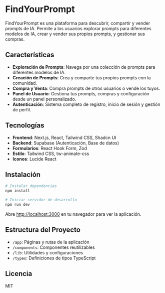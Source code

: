 # FindYourPrompt

FindYourPrompt es una plataforma para descubrir, compartir y vender prompts de IA. Permite a los usuarios explorar prompts para diferentes modelos de IA, crear y vender sus propios prompts, y gestionar sus compras.

## Características

- **Exploración de Prompts**: Navega por una colección de prompts para diferentes modelos de IA.
- **Creación de Prompts**: Crea y comparte tus propios prompts con la comunidad.
- **Compra y Venta**: Compra prompts de otros usuarios o vende los tuyos.
- **Panel de Usuario**: Gestiona tus prompts, compras y configuración desde un panel personalizado.
- **Autenticación**: Sistema completo de registro, inicio de sesión y gestión de perfil.

## Tecnologías

- **Frontend**: Next.js, React, Tailwind CSS, Shadcn UI
- **Backend**: Supabase (Autenticación, Base de datos)
- **Formularios**: React Hook Form, Zod
- **Estilo**: Tailwind CSS, tw-animate-css
- **Iconos**: Lucide React

## Instalación

```bash
# Instalar dependencias
npm install

# Iniciar servidor de desarrollo
npm run dev
```

Abre [http://localhost:3000](http://localhost:3000) en tu navegador para ver la aplicación.

## Estructura del Proyecto

- `/app`: Páginas y rutas de la aplicación
- `/components`: Componentes reutilizables
- `/lib`: Utilidades y configuraciones
- `/types`: Definiciones de tipos TypeScript

## Licencia

MIT
